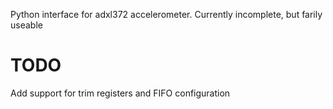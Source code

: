 Python interface for adxl372 accelerometer. Currently incomplete, but farily useable

# TODO
Add support for trim registers and FIFO configuration
